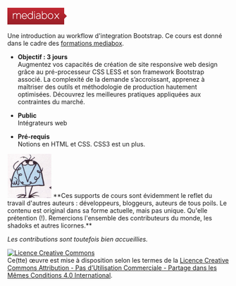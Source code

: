 ![logo Mediabox](images/mb-logo.png)

Une introduction au workflow d'integration Bootstrap.
Ce cours est donné dans le cadre des [formations mediabox](http://www.mediabox.fr/programme-html-css-bootstrap.html).

- **Objectif : 3 jours**  
Augmentez vos capacités de création de site responsive web design grâce au pré-processeur CSS LESS et son framework Bootstrap associé.
La complexité de la demande s’accroissant, apprenez à maîtriser des outils et méthodologie de production hautement optimisées.
Découvrez les meilleures pratiques appliquées aux contraintes du marché.

- **Public**  
Intégrateurs web

- **Pré-requis**  
Notions en HTML et CSS.
CSS3 est un plus.


<img src="images/shadoko.jpg" alt="Professor Shadoko" title="Professor Shadoko" width="100"/>
**Ces supports de cours sont évidemment le reflet du travail d'autres auteurs : développeurs, bloggeurs, auteurs de tous poils. Le contenu est original dans sa forme actuelle, mais pas unique. Qu'elle prétention (!). Remercions l'ensemble des contributeurs du monde, les shadoks et autres licornes.**

_Les contributions sont toutefois bien accueillies._

<a rel="license" href="http://creativecommons.org/licenses/by-nc-sa/4.0/"><img alt="Licence Creative Commons" style="border-width:0" src="https://i.creativecommons.org/l/by-nc-sa/4.0/88x31.png" /></a><br />Ce(tte) œuvre est mise à disposition selon les termes de la <a rel="license" href="http://creativecommons.org/licenses/by-nc-sa/4.0/">Licence Creative Commons Attribution - Pas d’Utilisation Commerciale - Partage dans les Mêmes Conditions 4.0 International</a>.
